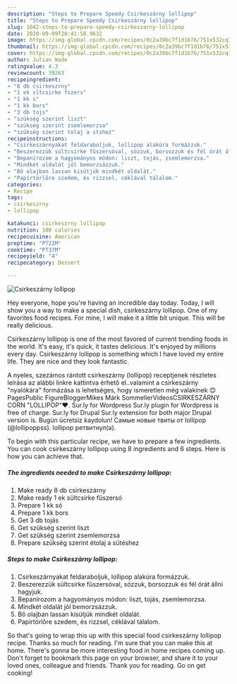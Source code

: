 ```yaml
---
description: "Steps to Prepare Speedy Csirkeszárny lollipop"
title: "Steps to Prepare Speedy Csirkeszárny lollipop"
slug: 1042-steps-to-prepare-speedy-csirkeszarny-lollipop
date: 2020-09-09T20:41:58.963Z
image: https://img-global.cpcdn.com/recipes/0c2a39bc7f1d1b76/751x532cq70/csirkeszarny-lollipop-recept-foto.jpg
thumbnail: https://img-global.cpcdn.com/recipes/0c2a39bc7f1d1b76/751x532cq70/csirkeszarny-lollipop-recept-foto.jpg
cover: https://img-global.cpcdn.com/recipes/0c2a39bc7f1d1b76/751x532cq70/csirkeszarny-lollipop-recept-foto.jpg
author: Julian Wade
ratingvalue: 4.3
reviewcount: 39263
recipeingredient:
- "8 db csirkeszrny"
- "1 ek sltcsirke fszers"
- "1 kk s"
- "1 kk bors"
- "3 db tojs"
- "szükség szerint liszt"
- "szükség szerint zsemlemorzsa"
- "szükség szerint tolaj a stshez"
recipeinstructions:
- "Csirkeszárnyakat feldaraboljuk, lollipop alakúra formázzuk."
- "Beszerezzük sültcsirke fűszersóval, sózzuk, borsozzuk és fél órát állni hagyjuk."
- "Bepanírozom a hagyományos módon: liszt, tojás, zsemlemorzsa."
- "Mindkét oldalát jól bemorzsázzuk."
- "Bő olajban lassan kisütjük mindkét oldalát."
- "Papírtörlőre szedem, és rizzsel, céklával tálalom."
categories:
- Recipe
tags:
- csirkeszrny
- lollipop

katakunci: csirkeszrny lollipop 
nutrition: 108 calories
recipecuisine: American
preptime: "PT22M"
cooktime: "PT37M"
recipeyield: "4"
recipecategory: Dessert

---
```



![Csirkeszárny lollipop](https://img-global.cpcdn.com/recipes/0c2a39bc7f1d1b76/751x532cq70/csirkeszarny-lollipop-recept-foto.jpg)

Hey everyone, hope you're having an incredible day today. Today, I will show you a way to make a special dish, csirkeszárny lollipop. One of my favorites food recipes. For mine, I will make it a little bit unique. This will be really delicious.

Csirkeszárny lollipop is one of the most favored of current trending foods in the world. It's easy, it's quick, it tastes delicious. It's enjoyed by millions every day. Csirkeszárny lollipop is something which I have loved my entire life. They are nice and they look fantastic.

A nyeles, szezámos rántott csirkeszárny (lollipop) receptjenek részletes leírása az alábbi linkre kattintva érhető el..valamint a csirkeszárny &#34;nyalókára&#34; formázása is lehetséges, hogy ismeretlen még valakinek 😊 PagesPublic FigureBloggerMikes Márk SommelierVideosCSIRKESZÁRNY CORN &#34;LOLLIPOP&#34;❤. Sur.ly for Wordpress Sur.ly plugin for Wordpress is free of charge. Sur.ly for Drupal Sur.ly extension for both major Drupal version is. Bugün ücretsiz kaydolun! Самые новые твиты от lollipop (@lollipoppss). lollipop ретвитнул(а).


To begin with this particular recipe, we have to prepare a few ingredients. You can cook csirkeszárny lollipop using 8 ingredients and 6 steps. Here is how you can achieve that.

<!--inarticleads1-->

##### The ingredients needed to make Csirkeszárny lollipop:

1. Make ready 8 db csirkeszárny
1. Make ready 1 ek sültcsirke fűszersó
1. Prepare 1 kk só
1. Prepare 1 kk bors
1. Get 3 db tojás
1. Get szükség szerint liszt
1. Get szükség szerint zsemlemorzsa
1. Prepare szükség szerint étolaj a sütéshez




<!--inarticleads2-->

##### Steps to make Csirkeszárny lollipop:

1. Csirkeszárnyakat feldaraboljuk, lollipop alakúra formázzuk.
1. Beszerezzük sültcsirke fűszersóval, sózzuk, borsozzuk és fél órát állni hagyjuk.
1. Bepanírozom a hagyományos módon: liszt, tojás, zsemlemorzsa.
1. Mindkét oldalát jól bemorzsázzuk.
1. Bő olajban lassan kisütjük mindkét oldalát.
1. Papírtörlőre szedem, és rizzsel, céklával tálalom.




So that's going to wrap this up with this special food csirkeszárny lollipop recipe. Thanks so much for reading. I'm sure that you can make this at home. There's gonna be more interesting food in home recipes coming up. Don't forget to bookmark this page on your browser, and share it to your loved ones, colleague and friends. Thank you for reading. Go on get cooking!
